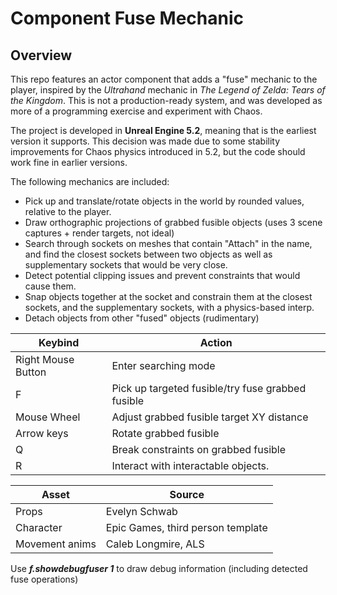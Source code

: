 # Component Fuse Mechanic

## Overview

This repo features an actor component that adds a "fuse" mechanic to the player, inspired by the _Ultrahand_ mechanic in _The Legend of Zelda: Tears of the Kingdom_. This is not a production-ready system, and was developed as more of a programming exercise and experiment with Chaos.

The project is developed in **Unreal Engine 5.2**, meaning that is the earliest version it supports. This decision was made due to some stability improvements for Chaos physics introduced in 5.2, but the code should work fine in earlier versions.

The following mechanics are included:

* Pick up and translate/rotate objects in the world by rounded values, relative to the player.
* Draw orthographic projections of grabbed fusible objects (uses 3 scene captures + render targets, not ideal)
* Search through sockets on meshes that contain "Attach" in the name, and find the closest sockets between two objects as well as supplementary sockets that would be very close.
* Detect potential clipping issues and prevent constraints that would cause them.
* Snap objects together at the socket and constrain them at the closest sockets, and the supplementary sockets, with a physics-based interp.
* Detach objects from other "fused" objects (rudimentary)

| Keybind             | Action                                                  |
| ------------------- | ------------------------------------------------------- |
| Right Mouse Button  | Enter searching mode                                    |
| F                   | Pick up targeted fusible/try fuse grabbed fusible       |
| Mouse Wheel         | Adjust grabbed fusible target XY distance               |
| Arrow keys          | Rotate grabbed fusible                                  |
| Q                   | Break constraints on grabbed fusible                    |
| R                   | Interact with interactable objects.                     |


| Asset               | Source                            |
| ------------------- | --------------------------------- |
| Props               | Evelyn Schwab                     |
| Character           | Epic Games, third person template |
| Movement anims      | Caleb Longmire, ALS               |

Use _**f.showdebugfuser 1**_ to draw debug information (including detected fuse operations)
